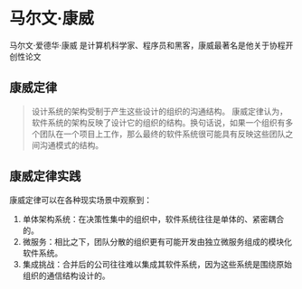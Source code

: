 # 马尔文·康威
马尔文·爱德华·康威 是计算机科学家、程序员和黑客，康威最著名是他关于协程开创性论文 
## 康威定律
> 设计系统的架构受制于产生这些设计的组织的沟通结构。
康威定律认为，软件系统的架构反映了设计它的组织的结构。换句话说，如果一个组织有多个团队在一个项目上工作，那么最终的软件系统很可能具有反映这些团队之间沟通模式的结构。
## 康威定律实践
康威定律可以在各种现实场景中观察到：
1. 单体架构系统：在决策性集中的组织中，软件系统往往是单体的、紧密耦合的。
2. 微服务：相比之下，团队分散的组织更有可能开发由独立微服务组成的模块化软件系统。
3. 集成挑战：合并后的公司往往难以集成其软件系统，因为这些系统是围绕原始组织的通信结构设计的。


